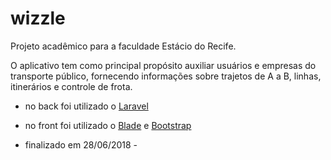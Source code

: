 # wizzle

Projeto acadêmico para a faculdade Estácio do Recife.

O aplicativo tem como principal propósito auxiliar usuários e empresas do transporte público, fornecendo informações sobre trajetos de A a B, linhas, itinerários e controle de frota.

- no back foi utilizado o [Laravel](https://github.com/laravel/laravel)
- no front foi utilizado o [Blade](https://laravel.com/docs/5.6/blade) e [Bootstrap](https://getbootstrap.com)

- finalizado em 28/06/2018 -
